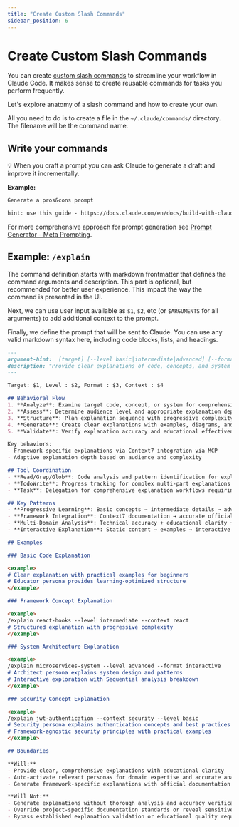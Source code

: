 ```yaml
---
title: "Create Custom Slash Commands"
sidebar_position: 6
---
```


# Create Custom Slash Commands

You can create [custom slash commands](https://docs.claude.com/en/docs/claude-code/slash-commands) to streamline your workflow in Claude Code. It makes sense to create reusable commands for tasks you perform frequently.

Let's explore anatomy of a slash command and how to create your own.

All you need to do is to create a file in the `~/.claude/commands/` directory. The filename will be the command name.

## Write your commands

💡 When you craft a prompt you can ask Claude to generate a draft and improve it incrementally.

**Example:**

```txt
Generate a pros&cons prompt

hint: use this guide - https://docs.claude.com/en/docs/build-with-claude/prompt-engineering/claude-4-best-practices
```

For more comprehensive approach for prompt generation see [Prompt Generator - Meta Prompting](/commands/prompt-generator).


## Example: `/explain`


The command definition starts with markdown frontmatter that defines the command arguments and description. This part is optional, but recommended for better user experience. This impact the way the command is presented in the UI.

Next, we can use user input available as `$1`, `$2`, etc (or `$ARGUMENTS` for all arguments) to add additional context to the prompt.

Finally, we define the prompt that will be sent to Claude. You can use any valid markdown syntax here, including code blocks, lists, and headings.

```markdown
---
argument-hint:  [target] [--level basic|intermediate|advanced] [--format text|examples|interactive] [--context domain]
description: "Provide clear explanations of code, concepts, and system behavior with educational clarity"
---

Target: $1, Level : $2, Format : $3, Context : $4

## Behavioral Flow
1. **Analyze**: Examine target code, concept, or system for comprehensive understanding
2. **Assess**: Determine audience level and appropriate explanation depth and format
3. **Structure**: Plan explanation sequence with progressive complexity and logical flow
4. **Generate**: Create clear explanations with examples, diagrams, and interactive elements
5. **Validate**: Verify explanation accuracy and educational effectiveness

Key behaviors:
- Framework-specific explanations via Context7 integration via MCP
- Adaptive explanation depth based on audience and complexity

## Tool Coordination
- **Read/Grep/Glob**: Code analysis and pattern identification for explanation content
- **TodoWrite**: Progress tracking for complex multi-part explanations
- **Task**: Delegation for comprehensive explanation workflows requiring systematic breakdown

## Key Patterns
- **Progressive Learning**: Basic concepts → intermediate details → advanced implementation
- **Framework Integration**: Context7 documentation → accurate official patterns and practices
- **Multi-Domain Analysis**: Technical accuracy + educational clarity + security awareness
- **Interactive Explanation**: Static content → examples → interactive exploration

## Examples

### Basic Code Explanation

<example>
# Clear explanation with practical examples for beginners
# Educator persona provides learning-optimized structure
</example>

### Framework Concept Explanation

<example>
/explain react-hooks --level intermediate --context react
# Structured explanation with progressive complexity
</example>

### System Architecture Explanation

<example>
/explain microservices-system --level advanced --format interactive
# Architect persona explains system design and patterns
# Interactive exploration with Sequential analysis breakdown
</example>

### Security Concept Explanation

<example>
/explain jwt-authentication --context security --level basic
# Security persona explains authentication concepts and best practices
# Framework-agnostic security principles with practical examples
</example>

## Boundaries

**Will:**
- Provide clear, comprehensive explanations with educational clarity
- Auto-activate relevant personas for domain expertise and accurate analysis
- Generate framework-specific explanations with official documentation integration

**Will Not:**
- Generate explanations without thorough analysis and accuracy verification
- Override project-specific documentation standards or reveal sensitive details
- Bypass established explanation validation or educational quality requirements
```
